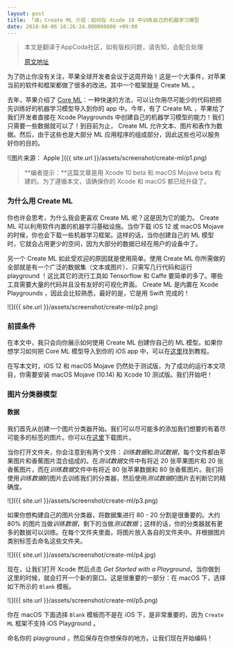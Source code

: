 ```yaml
---
layout: post
title: 「译」Create ML 介绍：如何在 Xcode 10 中训练自己的机器学习模型
date: 2018-08-06 16:26:24.000000000 +09:00
---
```


> 本文是翻译于AppCoda社区，如有版权问题，请告知，会配合处理
> 
>  [原文地址](https://www.appcoda.com/create-ml/)


为了防止你没有关注，苹果全球开发者会议于这周开始！这是一个大事件，对苹果当前的软件和框架都做了很多的改进。其中一个框架就是 Create ML 。

去年，苹果介绍了 [Core ML](https://developer.apple.com/documentation/coreml)：一种快速的方法，可以让你用尽可能少的代码把预先训练好的机器学习模型导入到你的 app 中。今年，有了 Create ML ，苹果给了我们开发者直接在 Xcode Playgrounds 中创建自己的机器学习模型的能力！我们只需要一些数据就可以了！到目前为止， Create ML 允许文本、图片和表作为数据。然后，由于这些也是大部分 ML 应用程序的组成部分，因此这些也可以服务好你的目的。

![图片来源： Apple ]({{  site.url  }}/assets/screenshot/create-ml/p1.png)

> **编者提示：**这篇文章是用 Xcode 10 beta 和 macOS Mojave beta 构建的。为了遵循本文，请确保你的 Xcode 和 macOS 都已经升级了。


### 为什么用 Create ML
你也许会思考，为什么我会更喜欢 Create ML 呢？这是因为它的能力。 Create ML 可以利用软件内置的机器学习基础设施。当你下载  iOS 12 或 macOS Mojave 的时候，你也会下载一些机器学习框架。这样的话，当你创建自己的 ML 模型时，它就会占用更少的空间，因为大部分的数据已经在用户的设备中了。

另一个 Create ML 如此受欢迎的原因就是使用简单。使用 Create ML 你所需做的全部就是有一个广泛的数据集（文本或图片）、只需写几行代码和运行 playground ！这比其它的流行工具如 Tensorflow 和 Caffe 要简单的多了。哪些工具需要大量的代码并且没有友好的可视化界面。 Create ML 是内置在 Xcode Playgrounds ，因此会比较熟悉，最好的是，它是用 Swift 完成的！

![]({{  site.url  }}/assets/screenshot/create-ml/p2.png)

### 前提条件
在本文中，我只会向你展示如何使用 Create ML 创建你自己的 ML 模型。如果你想学习如何把 Core ML 模型导入到你的 iOS app 中，可以在[这里](https://emptywalker.github.io/2018/07/introduction-core-ml/)找到教程。

在写本文时，iOS 12 和 macOS Mojave 仍然处于测试版，为了成功的运行本文项目，你需要安装 macOS Mojave (10.14) 和 Xcode 10 测试版。我们开始吧！

### 图片分类器模型

#### 数据
我们首先从创建一个图片分类器开始。我们可以尽可能多的添加我们想要的有着尽可能多的标签的图片。你可以在[这里](https://github.com/appcoda/CreateMLQuickDemo/raw/master/resources/FruitImages.zip)下载图片。

当你打开文件夹，你会注意到有两个文件：*训练数据*和*测试数据*，每个文件都由苹果图片和香蕉图片混合组成的。在*测试数据*文件中有将近 20 张苹果图片和 20 张香蕉图片，而在*训练数据*文件中有将近 80 张苹果数据和 80 张香蕉图片。我们将使用*训练数据*的图片去训练我们的分类器，然后使用*测试数据*的图片去判断它的精确度。

![]({{  site.url  }}/assets/screenshot/create-ml/p3.png)

如果你想构建自己的图片分类器，将数据集进行 80 - 20 分割是很重要的。大约 80% 的图片当做*训练数据*，剩下的当做*测试数据*；这样的话，你的分类器就有更多的数据可以训练。在每个文件夹里面，将图片放入各自的文件夹中。并根据图片类别标签去命名这些文件夹。

![]({{  site.url  }}/assets/screenshot/create-ml/p4.jpg)

现在，让我们打开 Xcode 然后点击 *Get Started with a Playground*。当你做到这里的时候，就会打开一个新的窗口。这是很重要的一部分：在 macOS 下，选择如下所示的 `Blank` 模板。

![]({{  site.url  }}/assets/screenshot/create-ml/p5.png)

你在 macOS 下面选择 `Blank` 模板而不是在 iOS 下，是非常重要的，因为 `Create ML` 框架不支持 iOS Playground 。

命名你的 playground ，然后保存在你想保存的地方。让我们现在开始编码！